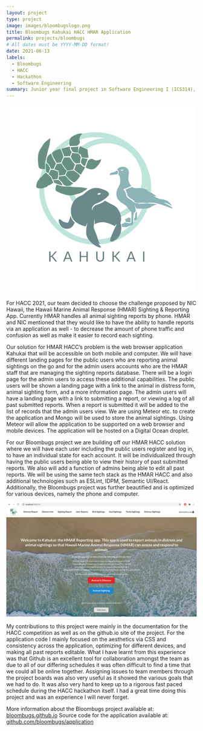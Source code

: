 ```yaml
---
layout: project
type: project
image: images/bloombugslogo.png
title: Bloombugs Kahukai HACC HMAR Application
permalink: projects/bloombugs
# All dates must be YYYY-MM-DD format!
date: 2021-06-13
labels:
  - Bloombugs
  - HACC
  - Hackathon
  - Software Engineering
summary: Junior year final project in Software Engineering I (ICS314), an application implemented for Hawai'i Annual Code Challenge 2021 for Hawai'i Marine Animal Response.
---
```


<img class="ui small right floated image" src="../images/kahukailogo.png">

For HACC 2021, our team decided to choose the challenge proposed by NIC Hawaii, the Hawaii Marine Animal Response (HMAR) Sighting & Reporting App. Currently HMAR handles all animal sighting reports by phone. HMAR and NIC mentioned that they would like to have the ability to handle reports via an application as well - to decrease the amount of phone traffic and confusion as well as make it easier to record each sighting.

Our solution for HMAR HACC’s problem is the web browser application Kahukai that will be accessible on both mobile and computer. We will have different landing pages for the public users who are reporting animal sightings on the go and for the admin users accounts who are the HMAR staff that are managing the sighting reports database. There will be a login page for the admin users to access these additional capabilities. The public users will be shown a landing page with a link to the animal in distress form, animal sighting form, and a more information page. The admin users will have a landing page with a link to submitting a report, or viewing a log of all past submitted reports. When a report is submitted it will be added to the list of records that the admin users view. We are using Meteor etc. to create the application and Mongo will be used to store the animal sightings. Using Meteor will allow the application to be supported on a web browser and mobile devices. The application will be hosted on a Digital Ocean droplet.

For our Bloombugs project we are building off our HMAR HACC solution where we will have each user including the public users register and log in, to have an individual state for each account. It will be individualized through having the public users being able to view their history of past submitted reports. We also will add a function of admins being able to edit all past reports. We will be using the same tech stack as the HMAR HACC and also additional technologies such as ESLint, IDPM, Semantic UI/React. Additionally, the Bloombugs project was further beautified and is optimized for various devices, namely the phone and computer. 

<img class="ui image" src="../images/kahukai-admin-landing.png">

My contributions to this project were mainly in the documentation for the HACC competition as well as on the github.io site of the project. For the application code I mainly focused on the aesthetics via CSS and consistency across the application, optimizing for different devices, and making all past reports editable. What I have learnt from this experience was that Github is an excellent tool for collaboration amongst the team as due to all of our differing schedules it was often difficult to find a time that we could all be online together. Assigning issues to team members through the project boards was also very useful as it showed the various goals that we had to do. It was also very hard to keep up to a rigorous fast paced schedule during the HACC hackathon itself. I had a great time doing this project and was an experience I will never forget. 

More information about the Bloombugs project available at: [bloombugs.github.io](https://bloombugs.github.io/)
Source code for the application available at: [github.com/bloombugs/application](https://github.com/bloombugs/application)
